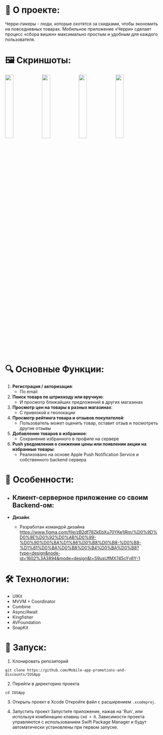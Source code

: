 # 🍒 **О проекте**:  
Черри-пикеры - люди, которые охотятся за скидками, чтобы экономить на повседневных товарах.
Мобильное приложение «Черри» сделает процесс «сбора вишен» максимально простым и удобным для каждого пользователя.

# 🖼️ **Скриншоты**:
<p float="left">
  <img src="https://github.com/Mobile-app-promotions-and-discounts/IOSApp/assets/91372236/e3daaf14-eb2f-42f0-892b-faeadcf68dac" width="23%" />
  <img src="https://github.com/Mobile-app-promotions-and-discounts/IOSApp/assets/91372236/79521cee-45a2-44f5-ad5b-ee1d746e8a70" width="23%" />
  <img src="https://github.com/Mobile-app-promotions-and-discounts/IOSApp/assets/61228372/bc27c691-0598-4458-bb1b-5673232960a5" width="23%" /> 
  <img src="https://github.com/Mobile-app-promotions-and-discounts/IOSApp/assets/61228372/183d4c31-f9f1-4e7b-861e-b71d514a4b55" width="23%" /> 
</p>

# 🔍 **Основные Функции**:

1. **Регистрация / авторизация**:
   - По email 
2. **Поиск товара по штрихкоду или вручную**:   
   - И просмотр ближайших предложений в других магазинах
3. **Просмотр цен на товары в разных магазинах**:   
   - С привязкой к геолокации
4. **Просмотр рейтинга товара и отзывов покупателей**:   
   - Пользователь может оценить товар, оставит отзыв и посмотреть другие отзывы
5. **Добавление товаров в избранное**:
   - Сохранение избранного в профиле на сервере 
6. **Push уведомления о снижении цены или появлении акции на избранные товары**:   
   - Реализовано на основе Apple Push Notification Service и собственного backend сервера
      
# 🌟 **Особенности**:

- **Клиент-серверное приложение со своим Backend-ом**:   
   - 

- **Дизайн**:   
   - Разработан командой дизайна https://www.figma.com/file/zB2df78ZkEbXu70YKe1jRm/%D0%9D%D0%9E%D0%92%D0%AB%D0%99-%D0%90%D0%BA%D1%86%D0%B8%D0%B8-%D0%B8-%D1%81%D0%BA%D0%B8%D0%B4%D0%BA%D0%B8?type=design&node-id=1602%3A3894&mode=design&t=S9usUfMX745cYv8Y-1 

# 🛠 **Технологии**:

- UIKit
- MVVM + Coordinator
- Combine
- Async/Await
- Kingfisher
- AVFoundation
- SnapKit

# 🚀 **Запуск**:

1. Клонировать репозиторий
```
git clone https://github.com/Mobile-app-promotions-and-discounts/IOSApp

```

2. Перейти в директорию проекта
```
cd IOSApp

```

3. Открыть проект в Xcode
Откройте файл с расширением `.xcodeproj`.

4. Запустить проект
Запустите приложение, нажав на 'Run', или используя комбинацию клавиш `Cmd + R`. Зависимости проекта управляются с использованием Swift Package Manager и будут автоматически установлены при первом запуске.
